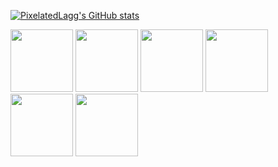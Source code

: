 [![PixelatedLagg's GitHub stats](https://github-readme-stats.vercel.app/api?username=PixelatedLagg&theme=merko)](https://github.com/anuraghazra/github-readme-stats)
<p align="left">
  <img src="https://github.com/rahul-jha98/README_icons/blob/main/language_and_tools/square/c%23/c%23.png" width="100" />
  <img src="https://github.com/rahul-jha98/README_icons/blob/main/language_and_tools/square/c%2B%2B/c%2B%2B.png" width="100" /> 
  <img src="https://github.com/rahul-jha98/README_icons/blob/main/language_and_tools/square/c/c.png" width="100" />
  <img src="https://github.com/rahul-jha98/README_icons/blob/main/language_and_tools/square/html/html.png" width="100" />
  <img src="https://github.com/rahul-jha98/README_icons/blob/main/language_and_tools/square/css/css.png" width="100" />
  <img src="https://github.com/rahul-jha98/README_icons/blob/main/language_and_tools/square/bash/bash-colored.png" width="100" />
</p>
